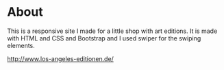 # About
This is a responsive site I made for a little shop with art editions. It is made with HTML and CSS and Bootstrap and I used swiper for the swiping elements. 

http://www.los-angeles-editionen.de/
